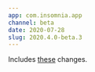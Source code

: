 ```yaml
---
app: com.insomnia.app
channel: beta
date: 2020-07-28
slug: 2020.4.0-beta.3
---
```


Includes [these](https://github.com/Kong/insomnia/compare/core@2020.4.0-beta.2...core@2020.4.0-beta.3) changes.
